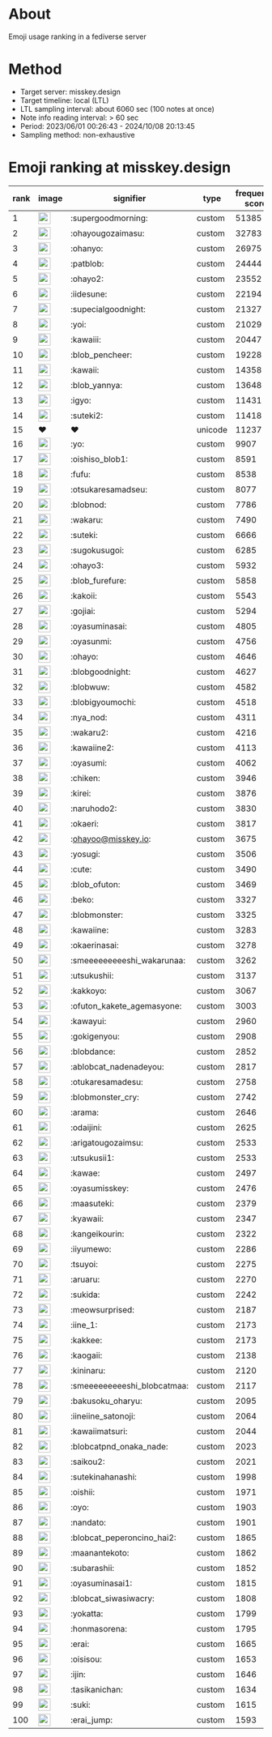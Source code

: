 # About
Emoji usage ranking in a fediverse server

# Method
- Target server: misskey.design
- Target timeline: local (LTL)
- LTL sampling interval: about 6060 sec (100 notes at once)
- Note info reading interval: > 60 sec
- Period: 2023/06/01 00:26:43 - 2024/10/08 20:13:45 
- Sampling method: non-exhaustive

# Emoji ranking at misskey.design

|rank|image|signifier|type|frequency score|
|----|----|----|----|----|
|1|<img height="24" src="https://misskey.design/emoji/supergoodmorning.webp">|:supergoodmorning:|custom|51385|
|2|<img height="24" src="https://misskey.design/emoji/ohayougozaimasu.webp">|:ohayougozaimasu:|custom|32783|
|3|<img height="24" src="https://misskey.design/emoji/ohanyo.webp">|:ohanyo:|custom|26975|
|4|<img height="24" src="https://misskey.design/emoji/patblob.webp">|:patblob:|custom|24444|
|5|<img height="24" src="https://misskey.design/emoji/ohayo2.webp">|:ohayo2:|custom|23552|
|6|<img height="24" src="https://misskey.design/emoji/iidesune.webp">|:iidesune:|custom|22194|
|7|<img height="24" src="https://misskey.design/emoji/supecialgoodnight.webp">|:supecialgoodnight:|custom|21327|
|8|<img height="24" src="https://misskey.design/emoji/yoi.webp">|:yoi:|custom|21029|
|9|<img height="24" src="https://misskey.design/emoji/kawaiii.webp">|:kawaiii:|custom|20447|
|10|<img height="24" src="https://misskey.design/emoji/blob_pencheer.webp">|:blob_pencheer:|custom|19228|
|11|<img height="24" src="https://misskey.design/emoji/kawaii.webp">|:kawaii:|custom|14358|
|12|<img height="24" src="https://misskey.design/emoji/blob_yannya.webp">|:blob_yannya:|custom|13648|
|13|<img height="24" src="https://misskey.design/emoji/igyo.webp">|:igyo:|custom|11431|
|14|<img height="24" src="https://misskey.design/emoji/suteki2.webp">|:suteki2:|custom|11418|
|15|❤|❤|unicode|11237|
|16|<img height="24" src="https://misskey.design/emoji/yo.webp">|:yo:|custom|9907|
|17|<img height="24" src="https://misskey.design/emoji/oishiso_blob1.webp">|:oishiso_blob1:|custom|8591|
|18|<img height="24" src="https://misskey.design/emoji/fufu.webp">|:fufu:|custom|8538|
|19|<img height="24" src="https://misskey.design/emoji/otsukaresamadseu.webp">|:otsukaresamadseu:|custom|8077|
|20|<img height="24" src="https://misskey.design/emoji/blobnod.webp">|:blobnod:|custom|7786|
|21|<img height="24" src="https://misskey.design/emoji/wakaru.webp">|:wakaru:|custom|7490|
|22|<img height="24" src="https://misskey.design/emoji/suteki.webp">|:suteki:|custom|6666|
|23|<img height="24" src="https://misskey.design/emoji/sugokusugoi.webp">|:sugokusugoi:|custom|6285|
|24|<img height="24" src="https://misskey.design/emoji/ohayo3.webp">|:ohayo3:|custom|5932|
|25|<img height="24" src="https://misskey.design/emoji/blob_furefure.webp">|:blob_furefure:|custom|5858|
|26|<img height="24" src="https://misskey.design/emoji/kakoii.webp">|:kakoii:|custom|5543|
|27|<img height="24" src="https://misskey.design/emoji/gojiai.webp">|:gojiai:|custom|5294|
|28|<img height="24" src="https://misskey.design/emoji/oyasuminasai.webp">|:oyasuminasai:|custom|4805|
|29|<img height="24" src="https://misskey.design/emoji/oyasunmi.webp">|:oyasunmi:|custom|4756|
|30|<img height="24" src="https://misskey.design/emoji/ohayo.webp">|:ohayo:|custom|4646|
|31|<img height="24" src="https://misskey.design/emoji/blobgoodnight.webp">|:blobgoodnight:|custom|4627|
|32|<img height="24" src="https://misskey.design/emoji/blobwuw.webp">|:blobwuw:|custom|4582|
|33|<img height="24" src="https://misskey.design/emoji/blobigyoumochi.webp">|:blobigyoumochi:|custom|4518|
|34|<img height="24" src="https://misskey.design/emoji/nya_nod.webp">|:nya_nod:|custom|4311|
|35|<img height="24" src="https://misskey.design/emoji/wakaru2.webp">|:wakaru2:|custom|4216|
|36|<img height="24" src="https://misskey.design/emoji/kawaiine2.webp">|:kawaiine2:|custom|4113|
|37|<img height="24" src="https://misskey.design/emoji/oyasumi.webp">|:oyasumi:|custom|4062|
|38|<img height="24" src="https://misskey.design/emoji/chiken.webp">|:chiken:|custom|3946|
|39|<img height="24" src="https://misskey.design/emoji/kirei.webp">|:kirei:|custom|3876|
|40|<img height="24" src="https://misskey.design/emoji/naruhodo2.webp">|:naruhodo2:|custom|3830|
|41|<img height="24" src="https://misskey.design/emoji/okaeri.webp">|:okaeri:|custom|3817|
|42|<img height="24" src="https://misskey.design/emoji/ohayoo.webp">|:ohayoo@misskey.io:|custom|3675|
|43|<img height="24" src="https://misskey.design/emoji/yosugi.webp">|:yosugi:|custom|3506|
|44|<img height="24" src="https://misskey.design/emoji/cute.webp">|:cute:|custom|3490|
|45|<img height="24" src="https://misskey.design/emoji/blob_ofuton.webp">|:blob_ofuton:|custom|3469|
|46|<img height="24" src="https://misskey.design/emoji/beko.webp">|:beko:|custom|3327|
|47|<img height="24" src="https://misskey.design/emoji/blobmonster.webp">|:blobmonster:|custom|3325|
|48|<img height="24" src="https://misskey.design/emoji/kawaiine.webp">|:kawaiine:|custom|3283|
|49|<img height="24" src="https://misskey.design/emoji/okaerinasai.webp">|:okaerinasai:|custom|3278|
|50|<img height="24" src="https://misskey.design/emoji/smeeeeeeeeeshi_wakarunaa.webp">|:smeeeeeeeeeshi_wakarunaa:|custom|3262|
|51|<img height="24" src="https://misskey.design/emoji/utsukushii.webp">|:utsukushii:|custom|3137|
|52|<img height="24" src="https://misskey.design/emoji/kakkoyo.webp">|:kakkoyo:|custom|3067|
|53|<img height="24" src="https://misskey.design/emoji/ofuton_kakete_agemasyone.webp">|:ofuton_kakete_agemasyone:|custom|3003|
|54|<img height="24" src="https://misskey.design/emoji/kawayui.webp">|:kawayui:|custom|2960|
|55|<img height="24" src="https://misskey.design/emoji/gokigenyou.webp">|:gokigenyou:|custom|2908|
|56|<img height="24" src="https://misskey.design/emoji/blobdance.webp">|:blobdance:|custom|2852|
|57|<img height="24" src="https://misskey.design/emoji/ablobcat_nadenadeyou.webp">|:ablobcat_nadenadeyou:|custom|2817|
|58|<img height="24" src="https://misskey.design/emoji/otukaresamadesu.webp">|:otukaresamadesu:|custom|2758|
|59|<img height="24" src="https://misskey.design/emoji/blobmonster_cry.webp">|:blobmonster_cry:|custom|2742|
|60|<img height="24" src="https://misskey.design/emoji/arama.webp">|:arama:|custom|2646|
|61|<img height="24" src="https://misskey.design/emoji/odaijini.webp">|:odaijini:|custom|2625|
|62|<img height="24" src="https://misskey.design/emoji/arigatougozaimsu.webp">|:arigatougozaimsu:|custom|2533|
|63|<img height="24" src="https://misskey.design/emoji/utsukusii1.webp">|:utsukusii1:|custom|2533|
|64|<img height="24" src="https://misskey.design/emoji/kawae.webp">|:kawae:|custom|2497|
|65|<img height="24" src="https://misskey.design/emoji/oyasumisskey.webp">|:oyasumisskey:|custom|2476|
|66|<img height="24" src="https://misskey.design/emoji/maasuteki.webp">|:maasuteki:|custom|2379|
|67|<img height="24" src="https://misskey.design/emoji/kyawaii.webp">|:kyawaii:|custom|2347|
|68|<img height="24" src="https://misskey.design/emoji/kangeikourin.webp">|:kangeikourin:|custom|2322|
|69|<img height="24" src="https://misskey.design/emoji/iiyumewo.webp">|:iiyumewo:|custom|2286|
|70|<img height="24" src="https://misskey.design/emoji/tsuyoi.webp">|:tsuyoi:|custom|2275|
|71|<img height="24" src="https://misskey.design/emoji/aruaru.webp">|:aruaru:|custom|2270|
|72|<img height="24" src="https://misskey.design/emoji/sukida.webp">|:sukida:|custom|2242|
|73|<img height="24" src="https://misskey.design/emoji/meowsurprised.webp">|:meowsurprised:|custom|2187|
|74|<img height="24" src="https://misskey.design/emoji/iine_1.webp">|:iine_1:|custom|2173|
|75|<img height="24" src="https://misskey.design/emoji/kakkee.webp">|:kakkee:|custom|2173|
|76|<img height="24" src="https://misskey.design/emoji/kaogaii.webp">|:kaogaii:|custom|2138|
|77|<img height="24" src="https://misskey.design/emoji/kininaru.webp">|:kininaru:|custom|2120|
|78|<img height="24" src="https://misskey.design/emoji/smeeeeeeeeeshi_blobcatmaa.webp">|:smeeeeeeeeeshi_blobcatmaa:|custom|2117|
|79|<img height="24" src="https://misskey.design/emoji/bakusoku_oharyu.webp">|:bakusoku_oharyu:|custom|2095|
|80|<img height="24" src="https://misskey.design/emoji/iineiine_satonoji.webp">|:iineiine_satonoji:|custom|2064|
|81|<img height="24" src="https://misskey.design/emoji/kawaiimatsuri.webp">|:kawaiimatsuri:|custom|2044|
|82|<img height="24" src="https://misskey.design/emoji/blobcatpnd_onaka_nade.webp">|:blobcatpnd_onaka_nade:|custom|2023|
|83|<img height="24" src="https://misskey.design/emoji/saikou2.webp">|:saikou2:|custom|2021|
|84|<img height="24" src="https://misskey.design/emoji/sutekinahanashi.webp">|:sutekinahanashi:|custom|1998|
|85|<img height="24" src="https://misskey.design/emoji/oishii.webp">|:oishii:|custom|1971|
|86|<img height="24" src="https://misskey.design/emoji/oyo.webp">|:oyo:|custom|1903|
|87|<img height="24" src="https://misskey.design/emoji/nandato.webp">|:nandato:|custom|1901|
|88|<img height="24" src="https://misskey.design/emoji/blobcat_peperoncino_hai2.webp">|:blobcat_peperoncino_hai2:|custom|1865|
|89|<img height="24" src="https://misskey.design/emoji/maanantekoto.webp">|:maanantekoto:|custom|1862|
|90|<img height="24" src="https://misskey.design/emoji/subarashii.webp">|:subarashii:|custom|1852|
|91|<img height="24" src="https://misskey.design/emoji/oyasuminasai1.webp">|:oyasuminasai1:|custom|1815|
|92|<img height="24" src="https://misskey.design/emoji/blobcat_siwasiwacry.webp">|:blobcat_siwasiwacry:|custom|1808|
|93|<img height="24" src="https://misskey.design/emoji/yokatta.webp">|:yokatta:|custom|1799|
|94|<img height="24" src="https://misskey.design/emoji/honmasorena.webp">|:honmasorena:|custom|1795|
|95|<img height="24" src="https://misskey.design/emoji/erai.webp">|:erai:|custom|1665|
|96|<img height="24" src="https://misskey.design/emoji/oisisou.webp">|:oisisou:|custom|1653|
|97|<img height="24" src="https://misskey.design/emoji/ijin.webp">|:ijin:|custom|1646|
|98|<img height="24" src="https://misskey.design/emoji/tasikanichan.webp">|:tasikanichan:|custom|1634|
|99|<img height="24" src="https://misskey.design/emoji/suki.webp">|:suki:|custom|1615|
|100|<img height="24" src="https://misskey.design/emoji/erai_jump.webp">|:erai_jump:|custom|1593|
